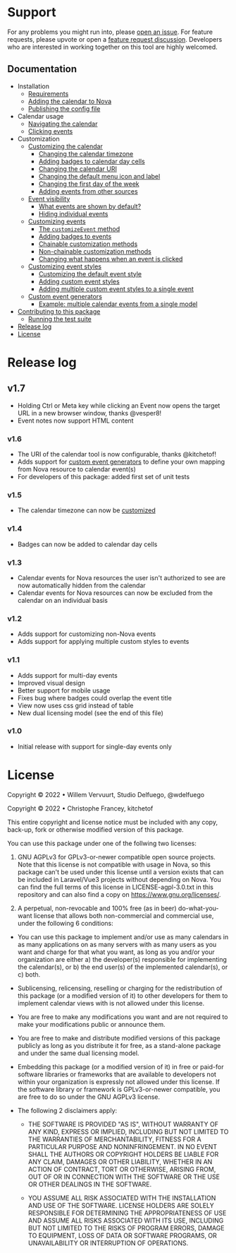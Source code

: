 # Support
For any problems you might run into, please [open an issue](https://github.com/wdelfuego/nova-calendar/issues). For feature requests, please upvote or open a [feature request discussion](https://github.com/wdelfuego/nova-calendar/discussions/categories/ideas-feature-requests). Developers who are interested in working together on this tool are highly welcomed.


## Documentation

- Installation
  - [Requirements](/nova-calendar/installation.html#requirements)
  - [Adding the calendar to Nova](/nova-calendar/installation.html#adding-the-calendar-to-nova)
  - [Publishing the config file](/nova-calendar/installation.html#publishing-the-config-file)
- Calendar usage
  - [Navigating the calendar](/nova-calendar/usage.html#navigating-the-calendar)
  - [Clicking events](/nova-calendar/usage.html#clicking-events)
- Customization
  - [Customizing the calendar](/nova-calendar/customizing-the-calendar.html)
    - [Changing the calendar timezone](/nova-calendar/customizing-the-calendar.html#changing-the-calendar-timezone)
    - [Adding badges to calendar day cells](/nova-calendar/customizing-the-calendar.html#adding-badges-to-calendar-day-cells)
    - [Changing the calendar URI](/nova-calendar/customizing-the-calendar.html#changing-the-calendar-uri)
    - [Changing the default menu icon and label](/nova-calendar/customizing-the-calendar.html#changing-the-default-menu-icon-and-label)
    - [Changing the first day of the week](/nova-calendar/customizing-the-calendar.html#changing-the-first-day-of-the-week)
    - [Adding events from other sources](/nova-calendar/customizing-the-calendar.html#adding-events-from-other-sources)
  - [Event visibility](/nova-calendar/event-visibility.html)
    - [What events are shown by default?](/nova-calendar/event-visibility.html#what-events-are-shown-by-default)
    - [Hiding individual events](/nova-calendar/event-visibility.html#hiding-individual-events)
  - [Customizing events](/nova-calendar/customizing-events.html)
    - [The `customizeEvent` method](/nova-calendar/customizing-events.html#the-customizeevent-method)
    - [Adding badges to events](/nova-calendar/customizing-events.html#adding-badges-to-events)
    - [Chainable customization methods](/nova-calendar/customizing-events.html#chainable-customization-methods)
    - [Non-chainable customization methods](/nova-calendar/customizing-events.html#non-chainable-customization-methods)
    - [Changing what happens when an event is clicked](/nova-calendar/customizing-events.html#changing-what-happens-when-an-event-is-clicked)
  - [Customizing event styles](/nova-calendar/customizing-events.html#customizing-the-css)
    - [Customizing the default event style](/nova-calendar/customizing-events.html#customizing-the-default-event-style)
    - [Adding custom event styles](/nova-calendar/customizing-events.html#adding-custom-event-styles)
    - [Adding multiple custom event styles to a single event](/nova-calendar/customizing-events.html#adding-multiple-custom-event-styles-to-a-single-event)
  - [Custom event generators](/nova-calendar/custom-event-generators.html)
    - [Example: multiple calendar events from a single model](/nova-calendar/custom-event-generators.html#example-multiple-calendar-events-from-a-single-model)
- [Contributing to this package](/nova-calendar/contributing-to-this-package.html)
    - [Running the test suite](/nova-calendar/contributing-to-this-package.html#running-tests)
- [Release log](#release-log)
- [License](#license)

# Release log
## v1.7
- Holding Ctrl or Meta key while clicking an Event now opens the target URL in a new browser window, thanks @vesper8!
- Event notes now support HTML content

### v1.6
- The URI of the calendar tool is now configurable, thanks @kitchetof!
- Adds support for [custom event generators](/nova-calendar/custom-event-generators.html) to define your own mapping from Nova resource to calendar event(s)
- For developers of this package: added first set of unit tests

### v1.5
- The calendar timezone can now be [customized](/nova-calendar/customizing-the-calendar.html)

### v1.4
- Badges can now be added to calendar day cells

### v1.3
- Calendar events for Nova resources the user isn't authorized to see are now automatically hidden from the calendar
- Calendar events for Nova resources can now be excluded from the calendar on an individual basis

### v1.2
- Adds support for customizing non-Nova events
- Adds support for applying multiple custom styles to events

### v1.1
- Adds support for multi-day events
- Improved visual design
- Better support for mobile usage
- Fixes bug where badges could overlap the event title
- View now uses css grid instead of table
- New dual licensing model (see the end of this file)

### v1.0
- Initial release with support for single-day events only


# License
Copyright © 2022 • Willem Vervuurt, Studio Delfuego, @wdelfuego

Copyright © 2022 • Christophe Francey, kitchetof

This entire copyright and license notice must be included with any copy, back-up, 
fork or otherwise modified version of this package.

You can use this package under one of the follwing two licenses:

1. GNU AGPLv3 for GPLv3-or-newer compatible open source projects. Note that this license 
   is not compatible with usage in Nova, so this package can't be used under this license
   until a version exists that can be included in Laravel/Vue3 projects without 
   depending on Nova. You can find the full terms of this license in LICENSE-agpl-3.0.txt 
   in this repository and can also find a copy on https://www.gnu.org/licenses/.
    
2. A perpetual, non-revocable and 100% free (as in beer) do-what-you-want license 
   that allows both non-commercial and commercial use, under the following 6 conditions:
   
  - You can use this package to implement and/or use as many calendars in as many 
    applications on as many servers with as many users as you want and charge for 
    that what you want, as long as you and/or your organization are either
      a) the developer(s) responsible for implementing the calendar(s), or
      b) the end user(s) of the implemented calendar(s), or
      c) both.
    
  - Sublicensing, relicensing, reselling or charging for the redistribution of this 
    package (or a modified version of it) to other developers for them to implement 
    calendar views with is not allowed under this license.
    
  - You are free to make any modifications you want and are not required to make 
    your modifications public or announce them.
    
  - You are free to make and distribute modified versions of this package publicly 
    as long as you distribute it for free, as a stand-alone package and under the 
    same dual licensing model. 
    
  - Embedding this package (or a modified version of it) in free or paid-for software
    libraries or frameworks that are available to developers not within your 
    organization is expressly not allowed under this license. If the software library
    or framework is GPLv3-or-newer compatible, you are free to do so under the 
    GNU AGPLv3 license.
    
  - The following 2 disclaimers apply:

	  - THE SOFTWARE IS PROVIDED "AS IS", WITHOUT WARRANTY OF ANY KIND, EXPRESS OR 
      IMPLIED, INCLUDING BUT NOT LIMITED TO THE WARRANTIES OF MERCHANTABILITY, 
      FITNESS FOR A PARTICULAR PURPOSE AND NONINFRINGEMENT. IN NO EVENT SHALL 
      THE AUTHORS OR COPYRIGHT HOLDERS BE LIABLE FOR ANY CLAIM, DAMAGES OR OTHER 
      LIABILITY, WHETHER IN AN ACTION OF CONTRACT, TORT OR OTHERWISE, ARISING FROM, 
      OUT OF OR IN CONNECTION WITH THE SOFTWARE OR THE USE OR OTHER DEALINGS IN 
      THE SOFTWARE.
      
    - YOU ASSUME ALL RISK ASSOCIATED WITH THE INSTALLATION AND USE OF THE SOFTWARE. 
      LICENSE HOLDERS ARE SOLELY RESPONSIBLE FOR DETERMINING THE APPROPRIATENESS OF 
      USE AND ASSUME ALL RISKS ASSOCIATED WITH ITS USE, INCLUDING BUT NOT LIMITED TO
      THE RISKS OF PROGRAM ERRORS, DAMAGE TO EQUIPMENT, LOSS OF DATA OR SOFTWARE 
      PROGRAMS, OR UNAVAILABILITY OR INTERRUPTION OF OPERATIONS.

